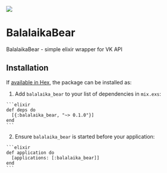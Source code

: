 ![](http://i.imgur.com/ZFgKYJa.png)
# BalalaikaBear

BalalaikaBear - simple elixir wrapper for VK API

## Installation

If [available in Hex](https://hex.pm/docs/publish), the package can be installed as:

  1. Add `balalaika_bear` to your list of dependencies in `mix.exs`:

    ```elixir
    def deps do
      [{:balalaika_bear, "~> 0.1.0"}]
    end
    ```

  2. Ensure `balalaika_bear` is started before your application:

    ```elixir
    def application do
      [applications: [:balalaika_bear]]
    end
    ```
